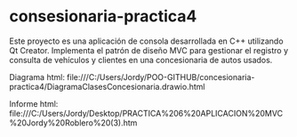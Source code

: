 # consesionaria-practica4
Este proyecto es una aplicación de consola desarrollada en C++ utilizando Qt Creator. Implementa el patrón de diseño MVC para gestionar el registro y consulta de vehículos y clientes en una concesionaria de autos usados.

Diagrama html: file:///C:/Users/Jordy/POO-GITHUB/concesionaria-practica4/DiagramaClasesConcesionaria.drawio.html

Informe html: file:///C:/Users/Jordy/Desktop/PRACTICA%206%20APLICACION%20MVC%20Jordy%20Roblero%20(3).htm
